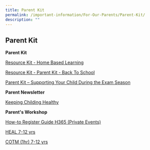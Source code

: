```yaml
---
title: Parent Kit
permalink: /important-information/For-Our-Parents/Parent-Kit/
description: ""
---
```

## Parent Kit 

**Parent Kit**

[Resource Kit - Home Based Learning](/files/Resource-Kit-HBL.pdf)

[Resource Kit - Parent Kit - Back To School](/files/Resource-Kit-Parent-Kit-Back-to-School-Updated-final.pdf)

[Parent Kit – Supporting Your Child During the Exam Season](/files/Parent-Kit-Supporting-Your-Child-During-the-Exam-Season.pdf)

**Parent Newsletter**

[Keeping Childing Healthy](https://www.mahabodhi.moe.edu.sg/wp-content/uploads/2021/11/Parents-Newsletter-Edition-1.pdf)

**Parent's Workshop**

[How-to Register Guide H365 (Private Events)](/files/How-to-Register-Guide-H365-Private-Events.pdf)

[HEAL 7-12 yrs](/files/HEAL-7-12-yrs.pdf)

[COTM (1hr) 7-12 yrs](/files/COTM-1hr-7-12-yrs.pdf)
